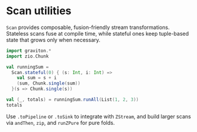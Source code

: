 # Scan utilities

`Scan` provides composable, fusion-friendly stream transformations.  Stateless
scans fuse at compile time, while stateful ones keep tuple-based state that grows
only when necessary.

```scala mdoc
import graviton.*
import zio.Chunk

val runningSum =
  Scan.stateful(0) { (s: Int, i: Int) =>
    val sum = s + i
    (sum, Chunk.single(sum))
  }(s => Chunk.single(s))

val (_, totals) = runningSum.runAll(List(1, 2, 3))
totals
```

Use `.toPipeline` or `.toSink` to integrate with `ZStream`, and build larger
scans via `andThen`, `zip`, and `runZPure` for pure folds.
